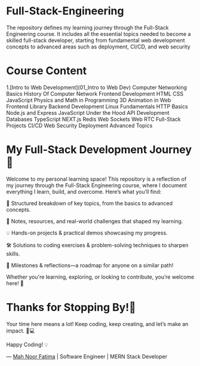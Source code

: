 # Full-Stack-Engineering
The repository defines my learning journey through the Full-Stack Engineering course. It includes all the essential topics needed to become a skilled full-stack developer, starting from fundamental web development concepts to advanced areas such as deployment, CI/CD, and web security

# Course Content
1.[Intro to Web Development](01_Intro to Web Dev)
Computer Networking Basics
History Of Computer Network
Frontend Development
HTML
CSS
JavaScript
Physics and Math in Programming
3D Animation in Web
Frontend Library
Backend Development
Linux Fundamentals
HTTP Basics
Node.js and Express
JavaScript Under the Hood
API Development
Databases
TypeScript
NEXT.js
Redis
Web Sockets
Web RTC
Full-Stack Projects
CI/CD
Web Security
Deployment
Advanced Topics


# My Full-Stack Development Journey🚀
Welcome to my personal learning space! This repository is a reflection of my journey through the Full-Stack Engineering course, where I document everything I learn, build, and overcome. Here’s what you’ll find:

🔹 Structured breakdown of key topics, from the basics to advanced concepts.

📌 Notes, resources, and real-world challenges that shaped my learning.

💡 Hands-on projects & practical demos showcasing my progress.

🛠️ Solutions to coding exercises & problem-solving techniques to sharpen skills.

🚀 Milestones & reflections—a roadmap for anyone on a similar path!


Whether you're learning, exploring, or looking to contribute, you’re welcome here! 🎯

# Thanks for Stopping By!💙 

Your time here means a lot! Keep coding, keep creating, and let’s make an impact. 🚀💻

Happy Coding! 💡

— [Mah Noor Fatima](https://www.linkedin.com/in/theefatymah/) | Software Engineer | MERN Stack Developer
